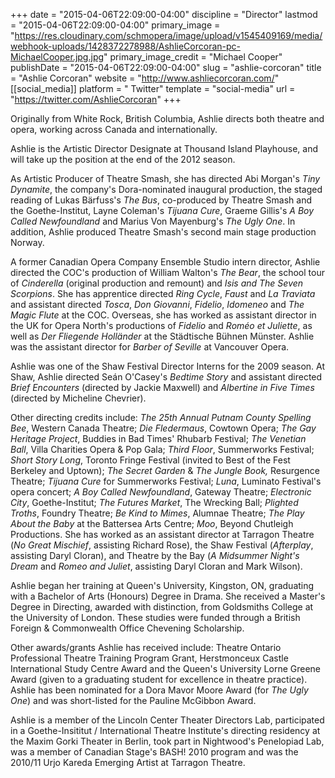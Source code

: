 +++
date = "2015-04-06T22:09:00-04:00"
discipline = "Director"
lastmod = "2015-04-06T22:09:00-04:00"
primary_image = "https://res.cloudinary.com/schmopera/image/upload/v1545409169/media/webhook-uploads/1428372278988/AshlieCorcoran-pc-MichaelCooper.jpg.jpg"
primary_image_credit = "Michael Cooper"
publishDate = "2015-04-06T22:09:00-04:00"
slug = "ashlie-corcoran"
title = "Ashlie Corcoran"
website = "http://www.ashliecorcoran.com/"
[[social_media]]
platform = " Twitter"
template = "social-media"
url = "https://twitter.com/AshlieCorcoran"
+++

<p>
	Originally from White Rock, British Columbia, Ashlie directs both theatre and opera, working across Canada and internationally.
</p>
<p>
	Ashlie is the Artistic Director Designate at Thousand Island Playhouse, and will take up the position at the end of the 2012 season.
</p>
<p>
	As Artistic Producer of Theatre Smash, she has directed Abi Morgan's<em> Tiny Dynamite</em>, the company's Dora-nominated inaugural production, the staged reading of Lukas Bärfuss's <em>The Bus</em>, co-produced by Theatre Smash and the Goethe-Institut, Layne Coleman's <em>Tijuana Cure</em>, Graeme Gillis's<em> A Boy Called Newfoundland</em> and Marius Von Mayenburg's<em> The Ugly One</em>. In addition, Ashlie produced Theatre Smash's second main stage production Norway.
</p>
<p>
	A former Canadian Opera Company Ensemble Studio intern director, Ashlie directed the COC's production of William Walton's <em>The Bear</em>, the school tour of <em>Cinderella</em> (original production and remount) and <em>Isis and The Seven Scorpions</em>. She has apprentice directed <em>Ring Cycle</em>, <em>Faust</em> and <em>La Traviata</em> and assistant directed <em>Tosca</em>, <em>Don Giovanni</em>, <em>Fidelio</em>, <em>Idomeneo</em> and <em>The Magic Flute</em> at the COC. Overseas, she has worked as assistant director in the UK for Opera North's productions of <em>Fidelio</em> and <em>Roméo et Juliette</em>, as well as <em>Der Fliegende Holländer</em> at the Städtische Bühnen Münster. Ashlie was the assistant director for <em>Barber of Seville</em> at Vancouver Opera.
</p>
<p>
	Ashlie was one of the Shaw Festival Director Interns for the 2009 season. At Shaw, Ashlie directed Seán O'Casey's <em>Bedtime Story</em> and assistant directed <em>Brief Encounters</em> (directed by Jackie Maxwell) and <em>Albertine in Five Times</em> (directed by Micheline Chevrier).
</p>
<p>
	Other directing credits include:<em> The 25th Annual Putnam County Spelling Bee</em>, Western Canada Theatre; <em>Die Fledermaus</em>, Cowtown Opera; <em>The Gay Heritage Project</em>, Buddies in Bad Times' Rhubarb Festival; <em>The Venetian Ball</em>, Villa Charities Opera &amp; Pop Gala; <em>Third Floor</em>, Summerworks Festival; <em>Short Story Long</em>, Toronto Fringe Festival (invited to Best of the Fest Berkeley and Uptown); <em>The Secret Garden</em> &amp; <em>The Jungle Book,</em> Resurgence Theatre; <em>Tijuana Cure</em> for Summerworks Festival; <em>Luna</em>, Luminato Festival's opera concert; <em>A Boy Called Newfoundland</em>, Gateway Theatre; <em>Electronic City</em>, Goethe-Institut; <em>The Futures Market</em>, The Wrecking Ball; <em>Plighted Troths</em>, Foundry Theatre; <em>Be Kind to Mimes</em>, Alumnae Theatre; <em>The Play About the Baby</em> at the Battersea Arts Centre; <em>Moo</em>, Beyond Chutleigh Productions. She has worked as an assistant director at Tarragon Theatre (<em>No Great Mischief</em>, assisting Richard Rose), the Shaw Festival (<em>Afterplay</em>, assisting Daryl Cloran), and Theatre by the Bay (<em>A Midsummer Night's Dream</em> and <em>Romeo and Juliet</em>, assisting Daryl Cloran and Mark Wilson).
</p>
<p>
	Ashlie began her training at Queen's University, Kingston, ON, graduating with a Bachelor of Arts (Honours) Degree in Drama. She received a Master's Degree in Directing, awarded with distinction, from Goldsmiths College at the University of London. These studies were funded through a British Foreign &amp; Commonwealth Office Chevening Scholarship.
</p>
<p>
	Other awards/grants Ashlie has received include: Theatre Ontario Professional Theatre Training Program Grant, Herstmonceux Castle International Study Centre Award and the Queen's University Lorne Greene Award (given to a graduating student for excellence in theatre practice). Ashlie has been nominated for a Dora Mavor Moore Award (for <em>The Ugly One</em>) and was short-listed for the Pauline McGibbon Award.
</p>
<p>
	Ashlie is a member of the Lincoln Center Theater Directors Lab, participated in a Goethe-Insititut / International Theatre Institute's directing residency at the Maxim Gorki Theater in Berlin, took part in Nightwood's Penelopiad Lab, was a member of Canadian Stage's BASH! 2010 program and was the 2010/11 Urjo Kareda Emerging Artist at Tarragon Theatre.
</p>
